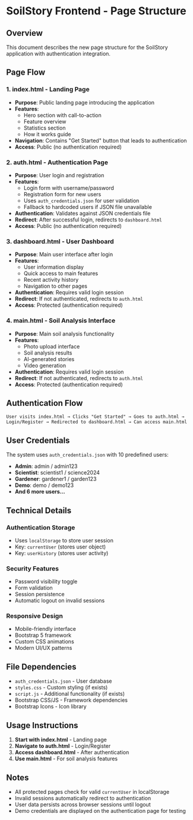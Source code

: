 # SoilStory Frontend - Page Structure

## Overview
This document describes the new page structure for the SoilStory application with authentication integration.

## Page Flow

### 1. **index.html** - Landing Page
- **Purpose**: Public landing page introducing the application
- **Features**: 
  - Hero section with call-to-action
  - Feature overview
  - Statistics section
  - How it works guide
- **Navigation**: Contains "Get Started" button that leads to authentication
- **Access**: Public (no authentication required)

### 2. **auth.html** - Authentication Page
- **Purpose**: User login and registration
- **Features**:
  - Login form with username/password
  - Registration form for new users
  - Uses `auth_credentials.json` for user validation
  - Fallback to hardcoded users if JSON file unavailable
- **Authentication**: Validates against JSON credentials file
- **Redirect**: After successful login, redirects to `dashboard.html`
- **Access**: Public (no authentication required)

### 3. **dashboard.html** - User Dashboard
- **Purpose**: Main user interface after login
- **Features**:
  - User information display
  - Quick access to main features
  - Recent activity history
  - Navigation to other pages
- **Authentication**: Requires valid login session
- **Redirect**: If not authenticated, redirects to `auth.html`
- **Access**: Protected (authentication required)

### 4. **main.html** - Soil Analysis Interface
- **Purpose**: Main soil analysis functionality
- **Features**:
  - Photo upload interface
  - Soil analysis results
  - AI-generated stories
  - Video generation
- **Authentication**: Requires valid login session
- **Redirect**: If not authenticated, redirects to `auth.html`
- **Access**: Protected (authentication required)

## Authentication Flow

```
User visits index.html → Clicks "Get Started" → Goes to auth.html → 
Login/Register → Redirected to dashboard.html → Can access main.html
```

## User Credentials

The system uses `auth_credentials.json` with 10 predefined users:

- **Admin**: admin / admin123
- **Scientist**: scientist1 / science2024  
- **Gardener**: gardener1 / garden123
- **Demo**: demo / demo123
- **And 6 more users...**

## Technical Details

### Authentication Storage
- Uses `localStorage` to store user session
- Key: `currentUser` (stores user object)
- Key: `userHistory` (stores user activity)

### Security Features
- Password visibility toggle
- Form validation
- Session persistence
- Automatic logout on invalid sessions

### Responsive Design
- Mobile-friendly interface
- Bootstrap 5 framework
- Custom CSS animations
- Modern UI/UX patterns

## File Dependencies

- `auth_credentials.json` - User database
- `styles.css` - Custom styling (if exists)
- `script.js` - Additional functionality (if exists)
- Bootstrap CSS/JS - Framework dependencies
- Bootstrap Icons - Icon library

## Usage Instructions

1. **Start with index.html** - Landing page
2. **Navigate to auth.html** - Login/Register
3. **Access dashboard.html** - After authentication
4. **Use main.html** - For soil analysis features

## Notes

- All protected pages check for valid `currentUser` in localStorage
- Invalid sessions automatically redirect to authentication
- User data persists across browser sessions until logout
- Demo credentials are displayed on the authentication page for testing
